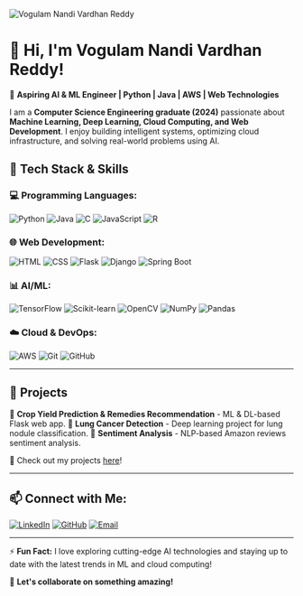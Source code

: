 ![Vogulam Nandi Vardhan Reddy](https://avatars.githubusercontent.com/u/your-github-username?v=4)

# 👋 Hi, I'm Vogulam Nandi Vardhan Reddy!

🚀 **Aspiring AI & ML Engineer | Python | Java | AWS | Web Technologies**

I am a **Computer Science Engineering graduate (2024)** passionate about **Machine Learning, Deep Learning, Cloud Computing, and Web Development**. I enjoy building intelligent systems, optimizing cloud infrastructure, and solving real-world problems using AI.

## 🚀 Tech Stack & Skills

### 💻 Programming Languages:
![Python](https://img.shields.io/badge/Python-3776AB?style=for-the-badge&logo=python&logoColor=white)
![Java](https://img.shields.io/badge/Java-007396?style=for-the-badge&logo=java&logoColor=white)
![C](https://img.shields.io/badge/C-00599C?style=for-the-badge&logo=c&logoColor=white)
![JavaScript](https://img.shields.io/badge/JavaScript-F7DF1E?style=for-the-badge&logo=javascript&logoColor=black)
![R](https://img.shields.io/badge/R-276DC3?style=for-the-badge&logo=r&logoColor=white)

### 🌐 Web Development:
![HTML](https://img.shields.io/badge/HTML5-E34F26?style=for-the-badge&logo=html5&logoColor=white)
![CSS](https://img.shields.io/badge/CSS3-1572B6?style=for-the-badge&logo=css3&logoColor=white)
![Flask](https://img.shields.io/badge/Flask-000000?style=for-the-badge&logo=flask&logoColor=white)
![Django](https://img.shields.io/badge/Django-092E20?style=for-the-badge&logo=django&logoColor=white)
![Spring Boot](https://img.shields.io/badge/Spring%20Boot-6DB33F?style=for-the-badge&logo=spring-boot&logoColor=white)

### 📊 AI/ML:
![TensorFlow](https://img.shields.io/badge/TensorFlow-FF6F00?style=for-the-badge&logo=tensorflow&logoColor=white)
![Scikit-learn](https://img.shields.io/badge/Scikit--learn-F7931E?style=for-the-badge&logo=scikit-learn&logoColor=white)
![OpenCV](https://img.shields.io/badge/OpenCV-5C3EE8?style=for-the-badge&logo=opencv&logoColor=white)
![NumPy](https://img.shields.io/badge/NumPy-013243?style=for-the-badge&logo=numpy&logoColor=white)
![Pandas](https://img.shields.io/badge/Pandas-150458?style=for-the-badge&logo=pandas&logoColor=white)

### ☁️ Cloud & DevOps:
![AWS](https://img.shields.io/badge/AWS-232F3E?style=for-the-badge&logo=amazon-aws&logoColor=white)
![Git](https://img.shields.io/badge/Git-F05032?style=for-the-badge&logo=git&logoColor=white)
![GitHub](https://img.shields.io/badge/GitHub-181717?style=for-the-badge&logo=github&logoColor=white)

---

## 📌 Projects

🔹 **Crop Yield Prediction & Remedies Recommendation** - ML & DL-based Flask web app.
🔹 **Lung Cancer Detection** - Deep learning project for lung nodule classification.
🔹 **Sentiment Analysis** - NLP-based Amazon reviews sentiment analysis.

📌 Check out my projects [here](https://github.com/NandiVardhanReddyV)!

---

## 📫 Connect with Me:
[![LinkedIn](https://img.shields.io/badge/LinkedIn-0077B5?style=for-the-badge&logo=linkedin&logoColor=white)](https://www.linkedin.com/in/nandi-vardhan-reddy-vogulam-a29305253/)
[![GitHub](https://img.shields.io/badge/GitHub-181717?style=for-the-badge&logo=github&logoColor=white)](https://github.com/NandiVardhanReddyV)
[![Email](https://img.shields.io/badge/Email-D14836?style=for-the-badge&logo=gmail&logoColor=white)](mailto:vogulamnandivardhan@gmail.com)

---

⚡ **Fun Fact:** I love exploring cutting-edge AI technologies and staying up to date with the latest trends in ML and cloud computing!

🚀 **Let's collaborate on something amazing!**

